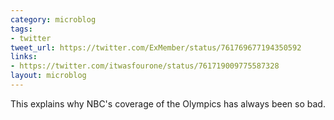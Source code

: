 ```yaml
---
category: microblog
tags:
- twitter
tweet_url: https://twitter.com/ExMember/status/761769677194350592
links:
- https://twitter.com/itwasfourone/status/761719009775587328
layout: microblog
---
```

This explains why NBC's coverage of the Olympics has always been so bad. 
